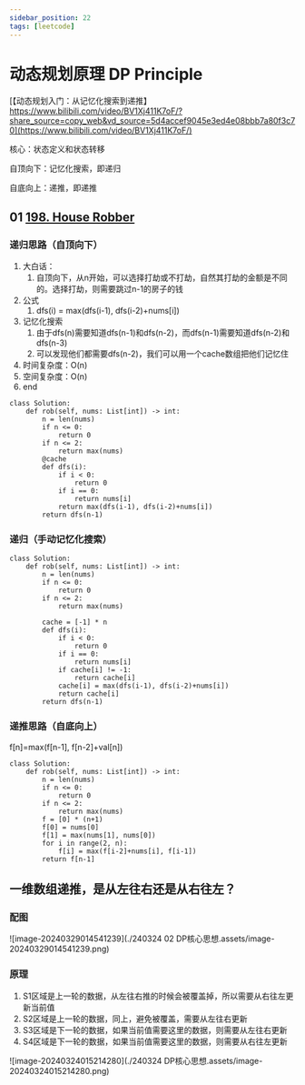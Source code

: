 ```yaml
---
sidebar_position: 22
tags: [leetcode]
---
```


# 动态规划原理 DP Principle

[【动态规划入门：从记忆化搜索到递推】 https://www.bilibili.com/video/BV1Xj411K7oF/?share_source=copy_web&vd_source=5d4accef9045e3ed4e08bbb7a80f3c70](https://www.bilibili.com/video/BV1Xj411K7oF/)

核心：状态定义和状态转移

自顶向下：记忆化搜索，即递归

自底向上：递推，即递推

## 01 [198. House Robber](https://leetcode.cn/problems/house-robber/)

### 递归思路（自顶向下）

1. 大白话：
   1. 自顶向下，从n开始，可以选择打劫或不打劫，自然其打劫的金额是不同的。选择打劫，则需要跳过n-1的房子的钱
2. 公式
   1. dfs(i) = max(dfs(i-1), dfs(i-2)+nums[i])
3. 记忆化搜索
   1. 由于dfs(n)需要知道dfs(n-1)和dfs(n-2)，而dfs(n-1)需要知道dfs(n-2)和dfs(n-3)
   2. 可以发现他们都需要dfs(n-2)，我们可以用一个cache数组把他们记忆住
4. 时间复杂度：O(n)
5. 空间复杂度：O(n)
6. end

```
class Solution:
    def rob(self, nums: List[int]) -> int:
        n = len(nums)
        if n <= 0:
            return 0
        if n <= 2:
            return max(nums)
        @cache
        def dfs(i):
            if i < 0:
                return 0
            if i == 0:
                return nums[i]
            return max(dfs(i-1), dfs(i-2)+nums[i])
        return dfs(n-1)
```

### 递归（手动记忆化搜索）

```
class Solution:
    def rob(self, nums: List[int]) -> int:
        n = len(nums)
        if n <= 0:
            return 0
        if n <= 2:
            return max(nums)

        cache = [-1] * n
        def dfs(i):
            if i < 0:
                return 0
            if i == 0:
                return nums[i]
            if cache[i] != -1:
                return cache[i]
            cache[i] = max(dfs(i-1), dfs(i-2)+nums[i])
            return cache[i]
        return dfs(n-1)
```

### 递推思路（自底向上）

f[n]=max(f[n-1], f[n-2]+val[n])

```
class Solution:
    def rob(self, nums: List[int]) -> int:
        n = len(nums)
        if n <= 0:
            return 0
        if n <= 2:
            return max(nums)
        f = [0] * (n+1)
        f[0] = nums[0]
        f[1] = max(nums[1], nums[0])
        for i in range(2, n):
            f[i] = max(f[i-2]+nums[i], f[i-1])
        return f[n-1]
```

## 一维数组递推，是从左往右还是从右往左？

### 配图

![image-20240329014541239](./240324 02 DP核心思想.assets/image-20240329014541239.png)

### 原理

1. S1区域是上一轮的数据，从左往右推的时候会被覆盖掉，所以需要从右往左更新当前值
2. S2区域是上一轮的数据，同上，避免被覆盖，需要从左往右更新
3. S3区域是下一轮的数据，如果当前值需要这里的数据，则需要从左往右更新
4. S4区域是下一轮的数据，如果当前值需要这里的数据，则需要从右往左更新



![image-20240324015214280](./240324 DP核心思想.assets/image-20240324015214280.png)